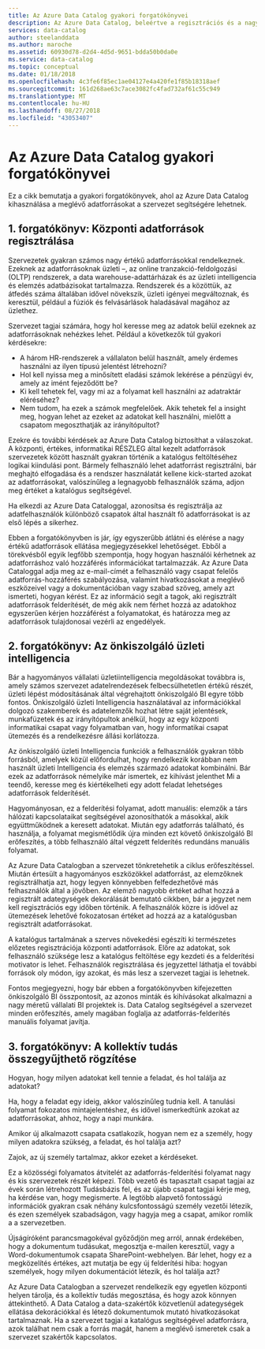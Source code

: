 ```yaml
---
title: Az Azure Data Catalog gyakori forgatókönyvei
description: Az Azure Data Catalog, beleértve a regisztrációs és a nagy értékű adatforrásokat, a felderítés engedélyezése az önkiszolgáló üzleti intelligencia, és rögzíteni a meglévő ismeretek szerezhetők az adatforrásokat és a folyamatok gyakori forgatókönyvek áttekintése.
services: data-catalog
author: steelanddata
ms.author: maroche
ms.assetid: 60930d78-d2d4-4d5d-9651-bdda50b0da0e
ms.service: data-catalog
ms.topic: conceptual
ms.date: 01/18/2018
ms.openlocfilehash: 4c3fe6f85ec1ae04127e4a420fe1f85b18318aef
ms.sourcegitcommit: 161d268ae63c7ace3082fc4fad732af61c55c949
ms.translationtype: MT
ms.contentlocale: hu-HU
ms.lasthandoff: 08/27/2018
ms.locfileid: "43053407"
---
```

# <a name="azure-data-catalog-common-scenarios"></a>Az Azure Data Catalog gyakori forgatókönyvei
Ez a cikk bemutatja a gyakori forgatókönyvek, ahol az Azure Data Catalog kihasználása a meglévő adatforrásokat a szervezet segítségére lehetnek.

## <a name="scenario-1-registration-of-central-data-sources"></a>1. forgatókönyv: Központi adatforrások regisztrálása
Szervezetek gyakran számos nagy értékű adatforrásokkal rendelkeznek. Ezeknek az adatforrásoknak üzleti –, az online tranzakció-feldolgozási (OLTP) rendszerek, a data warehouse-adattárházak és az üzleti intelligencia és elemzés adatbázisokat tartalmazza. Rendszerek és a közöttük, az átfedés száma általában idővel növekszik, üzleti igényei megváltoznak, és keresztül, például a fúziók és felvásárlások haladásával magához az üzlethez.

Szervezet tagjai számára, hogy hol keresse meg az adatok belül ezeknek az adatforrásoknak nehézkes lehet. Például a következők túl gyakori kérdésekre:

* A három HR-rendszerek a vállalaton belül használt, amely érdemes használni az ilyen típusú jelentést létrehozni?
* Hol kell nyissa meg a minősített eladási számok lekérése a pénzügyi év, amely az imént fejeződött be?
* Ki kell tehetek fel, vagy mi az a folyamat kell használni az adatraktár eléréséhez?
* Nem tudom, ha ezek a számok megfelelőek. Akik tehetek fel a insight meg, hogyan lehet az ezeket az adatokat kell használni, mielőtt a csapatom megoszthatják az irányítópultot?

Ezekre és további kérdések az Azure Data Catalog biztosíthat a válaszokat. A központi, értékes, informatikai RÉSZLEG által kezelt adatforrások szervezetek között használt gyakran történik a katalógus feltöltéséhez logikai kiindulási pont. Bármely felhasználó lehet adatforrást regisztrálni, bár meghajtó elfogadása és a rendszer használatát kellene kick-started azokat az adatforrásokat, valószínűleg a legnagyobb felhasználók száma, adjon meg értéket a katalógus segítségével. 

Ha elkezdi az Azure Data Cataloggal, azonosítsa és regisztrálja az adatfelhasználók különböző csapatok által használt fő adatforrásokat is az első lépés a sikerhez.

Ebben a forgatókönyvben is jár, így egyszerűbb átlátni és elérése a nagy értékű adatforrások ellátása megjegyzésekkel lehetőséget. Ebből a törekvésből egyik legfőbb szempontja, hogy hogyan használói kérhetnek az adatforráshoz való hozzáférés információkat tartalmazzák. Az Azure Data Cataloggal adja meg az e-mail-címét a felhasználó vagy csapat felelős adatforrás-hozzáférés szabályozása, valamint hivatkozásokat a meglévő eszközeivel vagy a dokumentációban vagy szabad szöveg, amely azt ismerteti, hogyan kérést. Ez az információ segít a tagok, aki regisztrált adatforrások felderítését, de még akik nem férhet hozzá az adatokhoz egyszerűen kérjen hozzáférést a folyamatokat, és határozza meg az adatforrások tulajdonosai vezérli az engedélyek.

## <a name="scenario-2-self-service-business-intelligence"></a>2. forgatókönyv: Az önkiszolgáló üzleti intelligencia
Bár a hagyományos vállalati üzletiintelligencia megoldásokat továbbra is, amely számos szervezet adatelrendezések felbecsülhetetlen értékű részét, üzleti lépést módosításának által végrehajtott önkiszolgáló BI egyre több fontos. Önkiszolgáló üzleti Intelligencia használatával az információkkal dolgozó szakemberek és adatelemzők hozhat létre saját jelentések, munkafüzetek és az irányítópultok anélkül, hogy az egy központi informatikai csapat vagy folyamatban van, hogy informatikai csapat ütemezés és a rendelkezésre állási korlátozza.

Az önkiszolgáló üzleti Intelligencia funkciók a felhasználók gyakran több forrásból, amelyek közül előfordulhat, hogy rendelkezik korábban nem használt üzleti Intelligencia és elemzés származó adatokat kombinálni. Bár ezek az adatforrások némelyike már ismertek, ez kihívást jelenthet Mi a teendő, keresse meg és kiértékelheti egy adott feladat lehetséges adatforrások felderítését.

Hagyományosan, ez a felderítési folyamat, adott manuális: elemzők a társ hálózati kapcsolataikat segítségével azonosíthatók a másokkal, akik együttműködnek a keresett adatokat. Miután egy adatforrás található, és használja, a folyamat megismétlődik újra minden ezt követő önkiszolgáló BI erőfeszítés, a több felhasználó által végzett felderítés redundáns manuális folyamat.

Az Azure Data Catalogban a szervezet tönkretehetik a ciklus erőfeszítéssel. Miután értesült a hagyományos eszközökkel adatforrást, az elemzőknek regisztrálhatja azt, hogy legyen könnyebben felfedezhetővé más felhasználók által a jövőben. Az elemző nagyobb értéket adhat hozzá a regisztrált adategységek dekorálását bemutató cikkben, bár a jegyzet nem kell regisztrációs egy időben történik. A felhasználók közre is idővel az ütemezések lehetővé fokozatosan értéket ad hozzá az a katalógusban regisztrált adatforrásokat.

A katalógus tartalmának a szerves növekedési egészíti ki természetes előzetes regisztrációja központi adatforrások. Előre az adatokat, sok felhasználó szüksége lesz a katalógus feltöltése egy kezdeti és a felderítési motivator is lehet. Felhasználók regisztrálása és jegyzettel láthatja el további források oly módon, így azokat, és más lesz a szervezet tagjai is lehetnek.

Fontos megjegyezni, hogy bár ebben a forgatókönyvben kifejezetten önkiszolgáló BI összpontosít, az azonos minták és kihívásokat alkalmazni a nagy méretű vállalati BI projektek is. Data Catalog segítségével a szervezet minden erőfeszítés, amely magában foglalja az adatforrás-felderítés manuális folyamat javítja.

## <a name="scenario-3-capturing-tribal-knowledge"></a>3. forgatókönyv: A kollektív tudás összegyűjthető rögzítése
Hogyan, hogy milyen adatokat kell tennie a feladat, és hol találja az adatokat?

Ha, hogy a feladat egy ideig, akkor valószínűleg tudnia kell. A tanulási folyamat fokozatos mintajelentéshez, és idővel ismerkedtünk azokat az adatforrásokat, ahhoz, hogy a napi munkára.

Amikor új alkalmazott csapata csatlakozik, hogyan nem ez a személy, hogy milyen adatokra szükség, a feladat, és hol találja azt?

Zajok, az új személy tartalmaz, akkor ezeket a kérdéseket.

Ez a közösségi folyamatos átvitelét az adatforrás-felderítési folyamat nagy és kis szervezetek részét képezi. Több vezető és tapasztalt csapat tagjai az évek során létrehozott Tudásbázis fel, és az újabb csapat tagjai kérje meg, ha kérdése van, hogy megismerte. A legtöbb alapvető fontosságú információk gyakran csak néhány kulcsfontosságú személy vezetői létezik, és ezen személyek szabadságon, vagy hagyja meg a csapat, amikor romlik a a szervezetben.

Újságíróként parancsmagokéval győződjön meg arról, annak érdekében, hogy a dokumentum tudásukat, megosztja e-mailen keresztül, vagy a Word-dokumentumok csapata SharePoint-webhelyen. Bár lehet, hogy ez a megközelítés értékes, azt mutatja be egy új felderítési hiba: hogyan személyek, hogy milyen dokumentációt létezik, és hol találja azt?

Az Azure Data Catalogban a szervezet rendelkezik egy egyetlen központi helyen tárolja, és a kollektív tudás megosztása, és hogy azok könnyen áttekinthető. A Data Catalog a data-szakértők közvetlenül adategységek ellátása dekorációkkal és létező dokumentumok mutató hivatkozásokat tartalmaznak. Ha a szervezet tagjai a katalógus segítségével adatforrásra, azok találhat nem csak a forrás magát, hanem a meglévő ismeretek csak a szervezet szakértők kapcsolatos.
